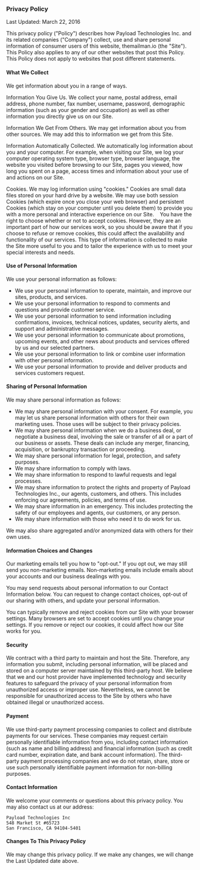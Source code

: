 ### Privacy Policy

Last Updated: March 22, 2016

This privacy policy ("Policy") describes how Payload Technologies Inc. and its related companies ("Company") collect, use and share personal information of consumer users of this website, themailman.io (the "Site"). This Policy also applies to any of our other websites that post this Policy. This Policy does not apply to websites that post different statements.

#### What We Collect

We get information about you in a range of ways.

Information You Give Us. We collect your‎ name, postal address, email address, phone number, fax number, username, password, demographic information (such as your gender and occupation) as well as other information you directly give us on our Site.

Information We Get From Others. We may get information about you from other sources. We may add this to information we get from this Site.

Information Automatically Collected. We automatically log information about you and your computer. For example, when visiting our Site, we log your computer operating system type, browser type, browser language, the website you visited before browsing to our Site, pages you viewed, how long you spent on a page, access times and information about your use of and actions on our Site.

Cookies. We may log information using "cookies." Cookies are small data files stored on your hard drive by a website. We may use both session Cookies (which expire once you close your web browser) and persistent Cookies (which stay on your computer until you delete them) to provide you with a more personal and interactive experience on our Site.    You have the right to choose whether or not to accept cookies. However, they are an important part of how our services work, so you should be aware that if you choose to refuse or remove cookies, this could affect the availability and functionality of our services. This type of information is collected to make the Site more useful to you and to tailor the experience with us to meet your special interests and needs.

#### Use of Personal Information

We use your personal information as follows:  

-   We use your personal information to operate, maintain, and improve our sites, products, and services.
-   We use your personal information to respond to comments and questions and provide customer service.
-   We use your personal information to send information including confirmations, invoices, technical notices, updates, security alerts, and support and administrative messages.
-   We use your personal information to communicate about promotions, upcoming events, and other news about products and services offered by us and our selected partners.
-   We use your personal information to link or combine user information with other personal information.
-   We use your personal information to provide and deliver products and services customers request.

#### Sharing of Personal Information

We may share personal information as follows:

-   We may share personal information with your consent. For example, you may let us share personal information with others for their own marketing uses. Those uses will be subject to their privacy policies.
-   We may share personal information when we do a business deal, or negotiate a business deal, involving the sale or transfer of all or a part of our business or assets. These deals can include any merger, financing, acquisition, or bankruptcy transaction or proceeding.
-   We may share personal information for legal, protection, and safety purposes.
-   We may share information to comply with laws.
-   We may share information to respond to lawful requests and legal processes.
-   We may share information to protect the rights and property of Payload Technologies Inc., our agents, customers, and others. This includes enforcing our agreements, policies, and terms of use.
-   We may share information in an emergency. This includes protecting the safety of our employees and agents, our customers, or any person.
-   We may share information with those who need it to do work for us.

We may also share aggregated and/or anonymized data with others for their own uses.

#### Information Choices and Changes

Our marketing emails tell you how to "opt-out." If you opt out, we may still send you non-marketing emails. Non-marketing emails include emails about your accounts and our business dealings with you.

You may send requests about personal information to our Contact Information below. You can request to change contact choices, opt-out of our sharing with others, and update your personal information.

You can typically remove and reject cookies from our Site with your browser settings. Many browsers are set to accept cookies until you change your settings. If you remove or reject our cookies, it could affect how our Site works for you.

#### Security

We contract with a third party to maintain and host the Site. Therefore, any information you submit, including personal information, will be placed and stored on a computer server maintained by this third-party host. We believe that we and our host provider have implemented technology and security features to safeguard the privacy of your personal information from unauthorized access or improper use. Nevertheless, we cannot be responsible for unauthorized access to the Site by others who have obtained illegal or unauthorized access.

#### Payment

We use third-party payment processing companies to collect and distribute payments for our services. These companies may request certain personally identifiable information from you, including contact information (such as name and billing address) and financial information (such as credit card number, expiration date, and bank account information). The third-party payment processing companies and we do not retain, share, store or use such personally identifiable payment information for non-billing purposes.

#### Contact Information

We welcome your comments or questions about this privacy policy. You may also contact us at our address:

    Payload Technologies Inc
    548 Market St #65723
    San Francisco, CA 94104-5401

#### Changes To This Privacy Policy

We may change this privacy policy. If we make any changes, we will change the Last Updated date above.  
